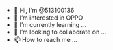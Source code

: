 - 👋 Hi, I’m @513100136
- 👀 I’m interested in OPPO
- 🌱 I’m currently learning ...
- 💞️ I’m looking to collaborate on ...
- 📫 How to reach me ...

<!---
513100136/513100136 is a ✨ special ✨ repository because its `README.md` (this file) appears on your GitHub profile.
You can click the Preview link to take a look at your changes.
--->
